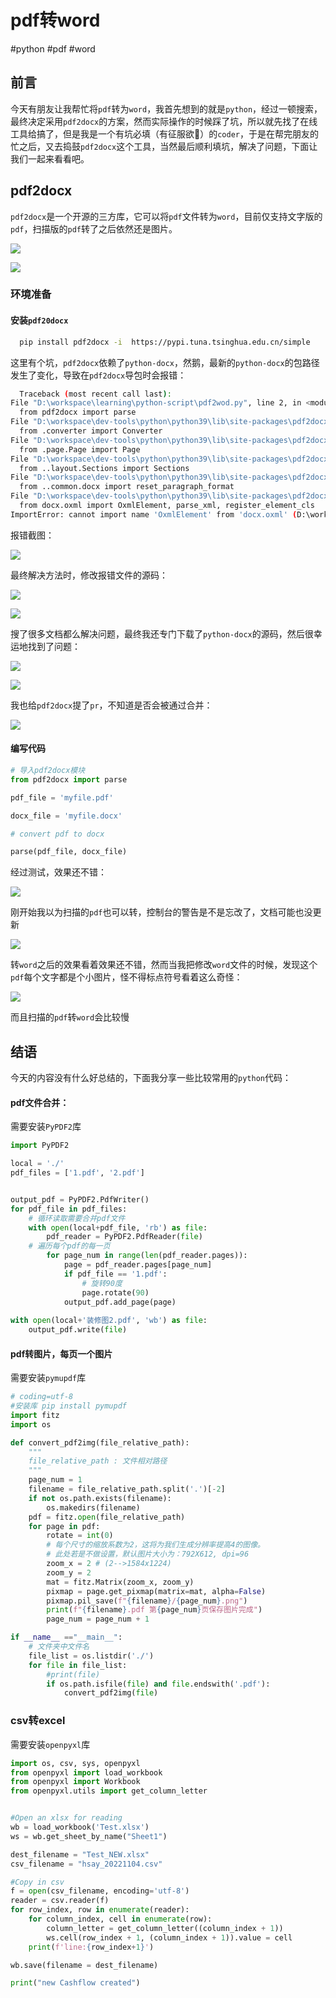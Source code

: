 # pdf转word

#python #pdf #word

## 前言

今天有朋友让我帮忙将`pdf`转为`word`，我首先想到的就是`python`，经过一顿搜索，最终决定采用`pdf2docx`的方案，然而实际操作的时候踩了坑，所以就先找了在线工具给搞了，但是我是一个有坑必填（有征服欲🤪）的`coder`，于是在帮完朋友的忙之后，又去捣鼓`pdf2docx`这个工具，当然最后顺利填坑，解决了问题，下面让我们一起来看看吧。

## pdf2docx

`pdf2docx`是一个开源的三方库，它可以将`pdf`文件转为`word`，目前仅支持文字版的`pdf`，扫描版的`pdf`转了之后依然还是图片。

![](https://syske-pic-bed.oss-cn-hangzhou.aliyuncs.com/imgs/20231011210111.png)

![](https://syske-pic-bed.oss-cn-hangzhou.aliyuncs.com/imgs/20231011210055.png)

### 环境准备


#### 安装`pdf20docx`

  ```sh
    pip install pdf2docx -i  https://pypi.tuna.tsinghua.edu.cn/simple 
  ```

  这里有个坑，`pdf2docx`依赖了`python-docx`，然鹅，最新的`python-docx`的包路径发生了变化，导致在`pdf2docx`导包时会报错：

  ```sh
    Traceback (most recent call last):
  File "D:\workspace\learning\python-script\pdf2wod.py", line 2, in <module>
    from pdf2docx import parse
  File "D:\workspace\dev-tools\python\python39\lib\site-packages\pdf2docx\__init__.py", line 1, in <module>
    from .converter import Converter
  File "D:\workspace\dev-tools\python\python39\lib\site-packages\pdf2docx\converter.py", line 9, in <module>
    from .page.Page import Page
  File "D:\workspace\dev-tools\python\python39\lib\site-packages\pdf2docx\page\Page.py", line 47, in <module>
    from ..layout.Sections import Sections
  File "D:\workspace\dev-tools\python\python39\lib\site-packages\pdf2docx\layout\Sections.py", line 9, in <module>
    from ..common.docx import reset_paragraph_format
  File "D:\workspace\dev-tools\python\python39\lib\site-packages\pdf2docx\common\docx.py", line 7, in <module>
    from docx.oxml import OxmlElement, parse_xml, register_element_cls
ImportError: cannot import name 'OxmlElement' from 'docx.oxml' (D:\workspace\dev-tools\python\python39\lib\site-packages\docx\oxml\__init__.py)
  ```
  报错截图：

![](https://syske-pic-bed.oss-cn-hangzhou.aliyuncs.com/imgs/20231011202645.png)


最终解决方法时，修改报错文件的源码：

![](https://syske-pic-bed.oss-cn-hangzhou.aliyuncs.com/imgs/20231011202048.png)

![](https://syske-pic-bed.oss-cn-hangzhou.aliyuncs.com/imgs/20231011202421.png)

搜了很多文档都么解决问题，最终我还专门下载了`python-docx`的源码，然后很幸运地找到了问题：

![](https://syske-pic-bed.oss-cn-hangzhou.aliyuncs.com/imgs/20231011203043.png)

![](https://syske-pic-bed.oss-cn-hangzhou.aliyuncs.com/imgs/20231011203155.png)

我也给`pdf2docx`提了`pr`，不知道是否会被通过合并：

![](https://syske-pic-bed.oss-cn-hangzhou.aliyuncs.com/imgs/20231011203531.png)

#### 编写代码

```python
# 导入pdf2docx模块
from pdf2docx import parse

pdf_file = 'myfile.pdf'

docx_file = 'myfile.docx'

# convert pdf to docx

parse(pdf_file, docx_file)

```

经过测试，效果还不错：

![](https://syske-pic-bed.oss-cn-hangzhou.aliyuncs.com/imgs/20231011204117.png)

刚开始我以为扫描的`pdf`也可以转，控制台的警告是不是忘改了，文档可能也没更新

![](https://syske-pic-bed.oss-cn-hangzhou.aliyuncs.com/imgs/20231011204203.png)

转`word`之后的效果看着效果还不错，然而当我把修改`word`文件的时候，发现这个`pdf`每个文字都是个小图片，怪不得标点符号看着这么奇怪：

![](https://syske-pic-bed.oss-cn-hangzhou.aliyuncs.com/imgs/20231011203908.png)

而且扫描的`pdf`转`word`会比较慢

## 结语

今天的内容没有什么好总结的，下面我分享一些比较常用的`python`代码：

#### pdf文件合并：

需要安装`PyPDF2`库

```python
import PyPDF2

local = './'
pdf_files = ['1.pdf', '2.pdf']


output_pdf = PyPDF2.PdfWriter()
for pdf_file in pdf_files:
    # 循环读取需要合并pdf文件
    with open(local+pdf_file, 'rb') as file:
        pdf_reader = PyPDF2.PdfReader(file)
    # 遍历每个pdf的每一页
        for page_num in range(len(pdf_reader.pages)):
            page = pdf_reader.pages[page_num]
            if pdf_file == '1.pdf':
                # 旋转90度
                page.rotate(90)
            output_pdf.add_page(page)
            
with open(local+'装修图2.pdf', 'wb') as file:
    output_pdf.write(file)
```

#### pdf转图片，每页一个图片

需要安装`pymupdf`库

```python
# coding=utf-8
#安装库 pip install pymupdf
import fitz
import os

def convert_pdf2img(file_relative_path):
    """
    file_relative_path : 文件相对路径
    """
    page_num = 1
    filename = file_relative_path.split('.')[-2]
    if not os.path.exists(filename):
        os.makedirs(filename)
    pdf = fitz.open(file_relative_path)
    for page in pdf:
        rotate = int(0)
        # 每个尺寸的缩放系数为2，这将为我们生成分辨率提高4的图像。
        # 此处若是不做设置，默认图片大小为：792X612, dpi=96
        zoom_x = 2 # (2-->1584x1224)
        zoom_y = 2
        mat = fitz.Matrix(zoom_x, zoom_y)
        pixmap = page.get_pixmap(matrix=mat, alpha=False)
        pixmap.pil_save(f"{filename}/{page_num}.png")
        print(f"{filename}.pdf 第{page_num}页保存图片完成")
        page_num = page_num + 1

if __name__ =="__main__":
    # 文件夹中文件名
    file_list = os.listdir('./')
    for file in file_list:
        #print(file)
        if os.path.isfile(file) and file.endswith('.pdf'):
            convert_pdf2img(file)
```


### csv转excel

需要安装`openpyxl`库

```python
import os, csv, sys, openpyxl
from openpyxl import load_workbook
from openpyxl import Workbook
from openpyxl.utils import get_column_letter


#Open an xlsx for reading
wb = load_workbook('Test.xlsx')
ws = wb.get_sheet_by_name("Sheet1")

dest_filename = "Test_NEW.xlsx"
csv_filename = "hsay_20221104.csv"

#Copy in csv
f = open(csv_filename, encoding='utf-8')
reader = csv.reader(f)
for row_index, row in enumerate(reader):
    for column_index, cell in enumerate(row):
        column_letter = get_column_letter((column_index + 1))
        ws.cell(row_index + 1, (column_index + 1)).value = cell
    print(f'line:{row_index+1}')

wb.save(filename = dest_filename)

print("new Cashflow created")
```